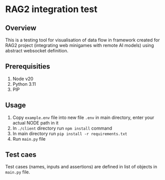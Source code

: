 # RAG2 integration test

## Overview

This is a testing tool for visualisation of data flow in framework created for RAG2 project
(integrating web minigames with remote AI models) using abstract websocket definition.

## Prerequisities

1. Node v20
2. Python 3.11
3. PIP

## Usage

1. Copy `example.env` file into new file `.env` in main directory, enter your actual NODE path in it
2. In `./client` directory run `npm install` command
3. In main directory run `pip install -r requirements.txt`
4. Run `main.py` file

## Test caes

Test cases (names, inputs and assertions) are defined in list of objects in `main.py` file.
